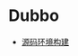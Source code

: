 # Dubbo

- [源码环境构建](https://github.com/lazecoding/Note/blob/main/note/articles/dubbo/buildSourceCode.md)


